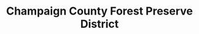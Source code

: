 ---
layout: repo
title: "Champaign County Forest Preserve District"
id: 15556
permalink: repos/15556/
---